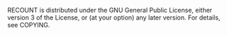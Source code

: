RECOUNT is distributed under the GNU General Public License, either version 3 of the License, or (at your option) any later version. For details, see COPYING.

